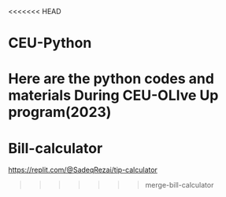 <<<<<<< HEAD
# CEU-Python
Here are the python codes and materials During CEU-OLIve Up program(2023)
=======
# Bill-calculator
https://replit.com/@SadeqRezai/tip-calculator
>>>>>>> merge-bill-calculator
